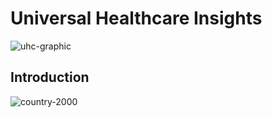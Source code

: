 # Universal Healthcare Insights

![uhc-graphic](https://github.com/user-attachments/assets/48f58653-5dc3-432b-9161-4f26dcbaa828)

## Introduction



![country-2000](https://github.com/user-attachments/assets/85bb9a1a-3386-4eae-b3c1-e7ab34a74ba5)


